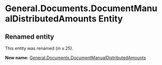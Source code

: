 # General.Documents.DocumentManualDistributedAmounts Entity

## Renamed entity

This entity was renamed (in v.25).

**New name:** [General.Documents.DocumentManualDistributedAmounts](General.Documents.DocumentManualDistributedAmounts.md)
